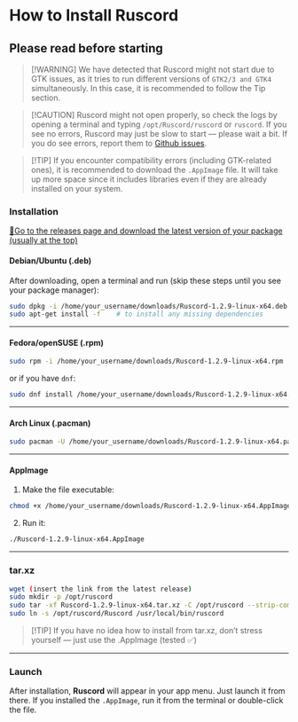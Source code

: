 # How to Install Ruscord

## Please read before starting

> \[!WARNING]
> We have detected that Ruscord might not start due to GTK issues,
> as it tries to run different versions of `GTK2/3 and GTK4` simultaneously.
> In this case, it is recommended to follow the Tip section.

> \[!CAUTION]
> Ruscord might not open properly, so check the logs by opening a terminal and typing
> `/opt/Ruscord/ruscord` or `ruscord`.
> If you see no errors, Ruscord may just be slow to start — please wait a bit.
> If you do see errors, report them to [Github issues](https://github.com/dvytvs/Ruscord-linux-version/issues).

> \[!TIP]
> If you encounter compatibility errors (including GTK-related ones),
> it is recommended to download the `.AppImage` file.
> It will take up more space since it includes libraries even if they are already installed on your system.

### Installation

[🔖Go to the releases page and download the latest version of your package (usually at the top)](https://github.com/dvytvs/Ruscord-linux-version/releases)

#### Debian/Ubuntu (.deb)

After downloading, open a terminal and run (skip these steps until you see your package manager):

```bash
sudo dpkg -i /home/your_username/downloads/Ruscord-1.2.9-linux-x64.deb
sudo apt-get install -f    # to install any missing dependencies
```

---

#### Fedora/openSUSE (.rpm)

```bash
sudo rpm -i /home/your_username/downloads/Ruscord-1.2.9-linux-x64.rpm
```

or if you have `dnf`:

```bash
sudo dnf install /home/your_username/downloads/Ruscord-1.2.9-linux-x64.rpm
```

---

#### Arch Linux (.pacman)

```bash
sudo pacman -U /home/your_username/downloads/Ruscord-1.2.9-linux-x64.pacman
```

---

#### AppImage

1. Make the file executable:

```bash
chmod +x /home/your_username/downloads/Ruscord-1.2.9-linux-x64.AppImage
```

2. Run it:

```bash
./Ruscord-1.2.9-linux-x64.AppImage
```

---

### tar.xz

```bash
wget (insert the link from the latest release)
sudo mkdir -p /opt/ruscord
sudo tar -xf Ruscord-1.2.9-linux-x64.tar.xz -C /opt/ruscord --strip-components=1
sudo ln -s /opt/ruscord/Ruscord /usr/local/bin/ruscord
```

> \[!TIP]
> If you have no idea how to install from tar.xz,
> don’t stress yourself —
> just use the .AppImage
> (tested ✅)

---

### Launch

After installation, **Ruscord** will appear in your app menu. Just launch it from there.
If you installed the `.AppImage`, run it from the terminal or double-click the file.

